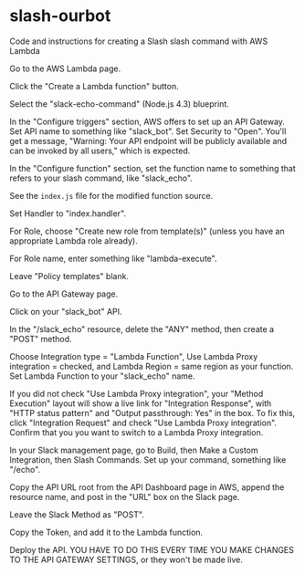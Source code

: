 # slash-ourbot
Code and instructions for creating a Slash slash command with AWS Lambda

Go to the AWS Lambda page.

Click the "Create a Lambda function" button.

Select the "slack-echo-command" (Node.js 4.3) blueprint.

In the "Configure triggers" section, AWS offers to set up an API Gateway.  Set API name to something like "slack_bot".  Set Security to "Open".  You'll get a message, "Warning: Your API endpoint will be publicly available and can be invoked by all users," which is expected.

In the "Configure function" section, set the function name to something that refers to your slash command, like "slack_echo".

See the `index.js` file for the modified function source.

Set Handler to "index.handler".

For Role, choose "Create new role from template(s)" (unless you have an appropriate Lambda role already).

For Role name, enter something like "lambda-execute".

Leave "Policy templates" blank.

Go to the API Gateway page.

Click on your "slack_bot" API.

In the "/slack_echo" resource, delete the "ANY" method, then create a "POST" method.

Choose Integration type = "Lambda Function", Use Lambda Proxy integration = checked, and Lambda Region = same region as your function.  Set Lambda Function to your "slack_echo" name.

If you did not check "Use Lambda Proxy integration", your "Method Execution" layout will show a live link for "Integration Response", with "HTTP status pattern" and "Output passthrough: Yes" in the box.  To fix this, click "Integration Request" and check "Use Lambda Proxy integration".  Confirm that you you want to switch to a Lambda Proxy integration.

In your Slack management page, go to Build, then Make a Custom Integration, then Slash Commands.  Set up your command, something like "/echo".

Copy the API URL root from the API Dashboard page in AWS, append the resource name, and post in the "URL" box on the Slack page.

Leave the Slack Method as "POST".

Copy the Token, and add it to the Lambda function.

Deploy the API.  YOU HAVE TO DO THIS EVERY TIME YOU MAKE CHANGES TO THE API GATEWAY SETTINGS, or they won't be made live.
